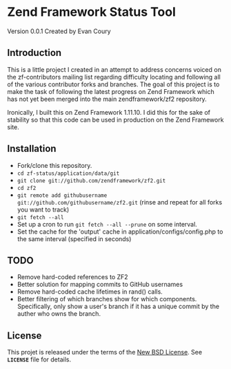 Zend Framework Status Tool
================================
Version 0.0.1 Created by Evan Coury


Introduction
------------
This is a little project I created in an attempt to address concerns voiced on
the zf-contributors mailing list regarding difficulty locating and following all
of the various contributor forks and branches. The goal of this project is to
make the task of following the latest progress on Zend Framework which has not
yet been merged into the main zendframework/zf2 repository. 

Ironically, I built this on Zend Framework 1.11.10. I did this for the sake of
stability so that this code can be used in production on the Zend Framework
site. 

Installation
------------

* Fork/clone this repository.
* `cd zf-status/application/data/git`
* `git clone git://github.com/zendframework/zf2.git` 
* `cd zf2`
* `git remote add githubusername git://github.com/githubusername/zf2.git` (rinse and repeat for all forks you want to track)
* `git fetch --all`
* Set up a cron to run `git fetch --all --prune` on some interval.
* Set the cache for the 'output' cache in application/configs/config.php to the
  same interval (specified in seconds) 

TODO
------------

* Remove hard-coded references to ZF2
* Better solution for mapping commits to GitHub usernames
* Remove hard-coded cache lifetimes in rand() calls.
* Better filtering of which branches show for which components. Specifically,
  only show a user's branch if it has a unique commit by the auther who owns the
  branch.

License
-------
This projet is released under the terms of the [New BSD License](http://www.opensource.org/licenses/BSD-3-Clause). See **`LICENSE`** file for details.
